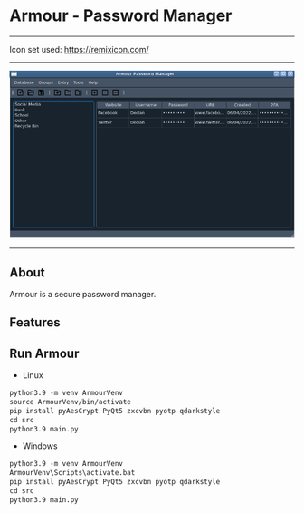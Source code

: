 # Armour - Password Manager
****
Icon set used: https://remixicon.com/
****
![Armour System](img/Armour.png "Armour Main View")
****
## About
Armour is a secure password manager.

## Features

## Run Armour
- Linux
```commandline
python3.9 -m venv ArmourVenv
source ArmourVenv/bin/activate
pip install pyAesCrypt PyQt5 zxcvbn pyotp qdarkstyle
cd src
python3.9 main.py
```
- Windows
```commandline
python3.9 -m venv ArmourVenv
ArmourVenv\Scripts\activate.bat
pip install pyAesCrypt PyQt5 zxcvbn pyotp qdarkstyle
cd src
python3.9 main.py
```

